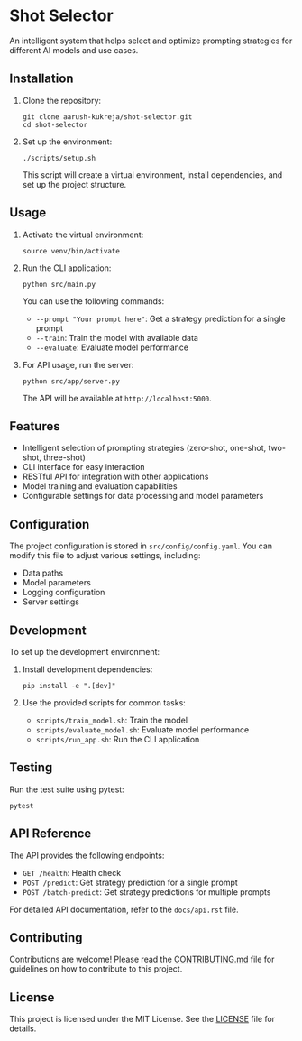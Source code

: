 # Shot Selector

An intelligent system that helps select and optimize prompting strategies for different AI models and use cases.

## Installation

1. Clone the repository:
   ```
   git clone aarush-kukreja/shot-selector.git
   cd shot-selector
   ```

2. Set up the environment:
   ```
   ./scripts/setup.sh
   ```

   This script will create a virtual environment, install dependencies, and set up the project structure.

## Usage

1. Activate the virtual environment:
   ```
   source venv/bin/activate
   ```

2. Run the CLI application:
   ```
   python src/main.py
   ```

   You can use the following commands:
   - `--prompt "Your prompt here"`: Get a strategy prediction for a single prompt
   - `--train`: Train the model with available data
   - `--evaluate`: Evaluate model performance

3. For API usage, run the server:
   ```
   python src/app/server.py
   ```

   The API will be available at `http://localhost:5000`.

## Features

- Intelligent selection of prompting strategies (zero-shot, one-shot, two-shot, three-shot)
- CLI interface for easy interaction
- RESTful API for integration with other applications
- Model training and evaluation capabilities
- Configurable settings for data processing and model parameters

## Configuration

The project configuration is stored in `src/config/config.yaml`. You can modify this file to adjust various settings, including:

- Data paths
- Model parameters
- Logging configuration
- Server settings

## Development

To set up the development environment:

1. Install development dependencies:
   ```
   pip install -e ".[dev]"
   ```

2. Use the provided scripts for common tasks:
   - `scripts/train_model.sh`: Train the model
   - `scripts/evaluate_model.sh`: Evaluate model performance
   - `scripts/run_app.sh`: Run the CLI application

## Testing

Run the test suite using pytest:

```
pytest
```

## API Reference

The API provides the following endpoints:

- `GET /health`: Health check
- `POST /predict`: Get strategy prediction for a single prompt
- `POST /batch-predict`: Get strategy predictions for multiple prompts

For detailed API documentation, refer to the `docs/api.rst` file.

## Contributing

Contributions are welcome! Please read the [CONTRIBUTING.md](CONTRIBUTING.md) file for guidelines on how to contribute to this project.

## License

This project is licensed under the MIT License. See the [LICENSE](LICENSE) file for details.